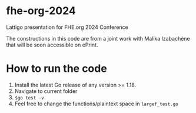 # fhe-org-2024
Lattigo presentation for FHE.org 2024 Conference

The constructions in this code are from a joint work with Malika Izabachène that will be soon accessible on ePrint.

# How to run the code

1) Install the latest Go release of any version >= 1.18.
2) Navigate to current folder
3) `$go test -v`
4) Feel free to change the functions/plaintext space in `largef_test.go`